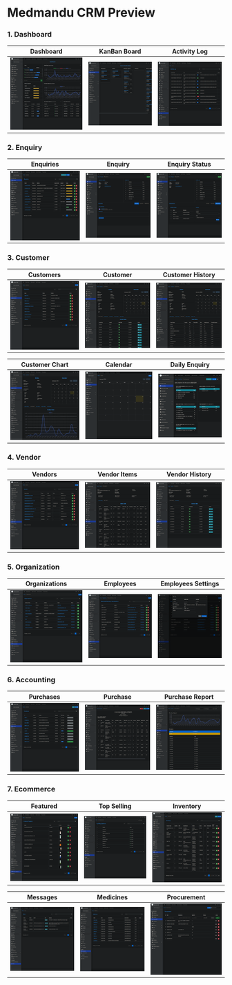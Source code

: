 # Medmandu CRM Preview

### 1. Dashboard

| Dashboard | KanBan Board | Activity Log |
|-----------|--------------|--------------|
|![Dashboard](./previews/crm.medmandu.life_.png)|![KanBan Board](./previews/kanban-board.png) |![Activity Log](./previews/logs.png) |

### 2. Enquiry

| Enquiries | Enquiry | Enquiry Status |
|-----------|---------|----------------|
|![Enquiries](./previews/enquiries.png)|![Enquiry](./previews/enquiry.png) |![Enquiry Status](./previews/enquiry_status.png) |

### 3. Customer

| Customers | Customer | Customer History |
|-----------|----------|------------------|
|![Customers](./previews/customers.png)|![Customer](./previews/customer.png) |![Customer History](./previews/customer_history.png) |

| Customer Chart | Calendar | Daily Enquiry |
|----------------|----------|---------------|
|![Customer Chart](./previews/customer_chart.png)|![Calendar](./previews/calendar.png) |![Daily Enquiry](./previews/daily-enquiries.png) |

### 4. Vendor

| Vendors | Vendor Items | Vendor History |
|---------|--------------|----------------|
|![Vendors](./previews/vendor.png)|![Vendor Items](./previews/vendor_items.png) |![Vendor History](./previews/vendor_history.png) |

### 5. Organization

| Organizations | Employees | Employees Settings |
|---------------|-----------|--------------------|
|![Organizations](./previews/organizations.png)|![Employees](./previews/employees.png) |![Employees Settings](./previews/employees_settings.png) |

### 6. Accounting

| Purchases | Purchase | Purchase Report |
|-----------|----------|-----------------|
|![Purchases](./previews/purchases.png)|![Purchase](./previews/purchases_60016b795bd73b00121ffee5.png) |![Purchase Report](./previews/purchases_report.png) |


### 7. Ecommerce

| Featured | Top Selling | Inventory |
|----------|-------------|-----------|
|![Featured](./previews/featured.png)|![Top Selling](./previews/topselling.png) |![Inventory](./previews/inventory.png) |

| Messages | Medicines | Procurement |
|----------|-----------|-------------|
|![Messages](./previews/messages.png)|![Medicines](./previews/medicines.png) |![Procurement](./previews/procurement.png) |
